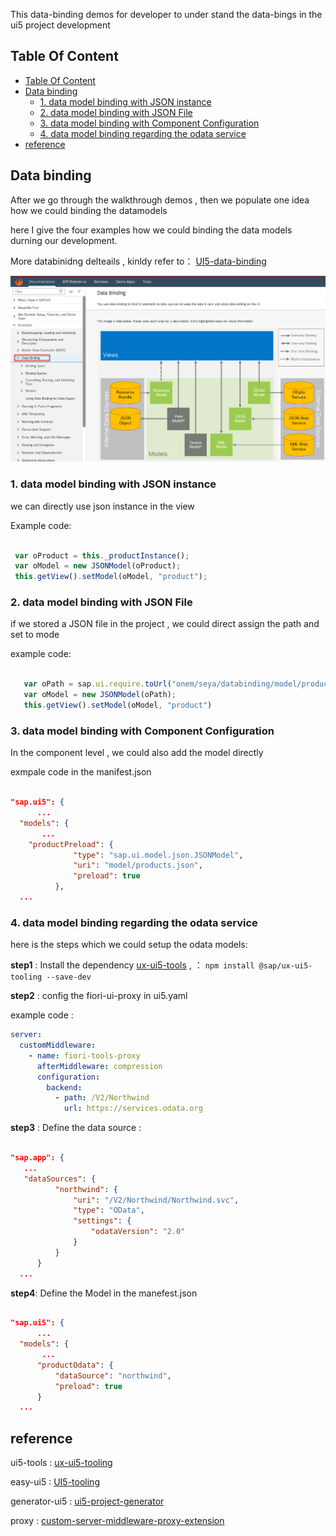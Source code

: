 This data-binding demos for developer to under stand the data-bings in the ui5 project development

## Table Of Content


<!-- MarkdownTOC -->
- [Table Of Content](#table-of-content)
- [Data binding](#data-binding)
  - [1. data model binding with JSON instance](#1-data-model-binding-with-json-instance)
  - [2. data model binding with JSON File](#2-data-model-binding-with-json-file)
  - [3. data model binding with Component Configuration](#3-data-model-binding-with-component-configuration)
  - [4. data model binding regarding the odata service](#4-data-model-binding-regarding-the-odata-service)
- [reference](#reference)
<!-- MarkdownTOC -->

## Data binding 

After we go through the walkthrough demos , then we populate  one idea how we could binding the datamodels 

here I give the four examples how we could binding the data models durning our development. 


More databinidng delteails , kinldy refer to： [UI5-data-binding](https://ui5.sap.com/#/topic/e5310932a71f42daa41f3a6143efca9c)

![data-binding](/img/databinding.png)

### 1. data model binding with JSON instance
   
   we can directly use json instance in the view 

   Example code:

   ``` JavaScript

    var oProduct = this._productInstance();
    var oModel = new JSONModel(oProduct);
    this.getView().setModel(oModel, "product");

   ```

###  2. data model binding with JSON File

   if we stored a JSON file in the project , we could direct assign the path and set to mode 

   example code: 

   ``` JavaScript

      var oPath = sap.ui.require.toUrl("onem/seya/databinding/model/products.json");
      var oModel = new JSONModel(oPath);
      this.getView().setModel(oModel, "product")

   ```

###  3. data model binding with Component Configuration

  In the component level , we could also add the model directly  

  exmpale code in the manifest.json

  ```Json

  "sap.ui5": {
        ...  
    "models": {
         ...
      "productPreload": {
                "type": "sap.ui.model.json.JSONModel",
                "uri": "model/products.json",
                "preload": true
            },
    ...

  ```

### 4. data model binding regarding the odata service

here is the steps which we could setup the odata models:

**step1** :  Install the dependency  [ux-ui5-tools](https://github.com/theplenkov-npm/fiori-tools#fiori-tools-proxy-cdn-bootstrap-sapui5-from-cdn)  , ：  ``` npm install @sap/ux-ui5-tooling --save-dev ```

**step2** : config the fiori-ui-proxy in ui5.yaml

example code : 

```Yaml
server:
  customMiddleware:
    - name: fiori-tools-proxy
      afterMiddleware: compression
      configuration:
        backend:
          - path: /V2/Northwind
            url: https://services.odata.org
```

**step3** : Define the data source :

  ```Json

  "sap.app": {
     ...
     "dataSources": {
            "northwind": {
                "uri": "/V2/Northwind/Northwind.svc",
                "type": "OData",
                "settings": {
                    "odataVersion": "2.0"
                }
            }
        }
    ...

  ```

**step4**: Define the Model in the manefest.json


  ```Json

  "sap.ui5": {
        ...  
    "models": {
         ...
        "productOdata": {
            "dataSource": "northwind",
            "preload": true
        }
    ...

  ```

## reference 
ui5-tools  :  [ux-ui5-tooling](https://www.npmjs.com/package/@sap/ux-ui5-tooling) 

easy-ui5 :  [UI5-tooling](https://sap.github.io/ui5-tooling/)

generator-ui5 : [ui5-project-generator](https://github.com/SAP/generator-easy-ui5)

proxy : [custom-server-middleware-proxy-extension](http://www.sapspot.com/ui5-tooling-custom-server-middleware-proxy-extension/)